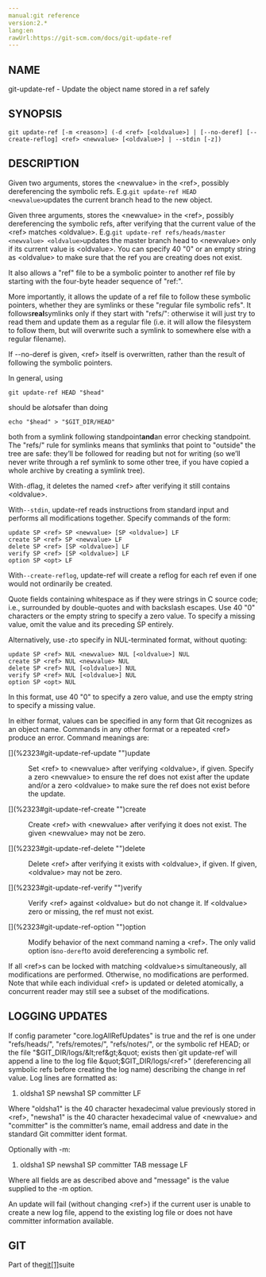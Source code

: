 ```yaml
---
manual:git reference
version:2.*
lang:en
rawUrl:https://git-scm.com/docs/git-update-ref
---
```



## [](%2323#_name "")NAME<a name="_name"></a>


git-update-ref - Update the object name stored in a ref safely





## [](%2323#_synopsis "")SYNOPSIS<a name="_synopsis"></a>

```
git update-ref [-m <reason>] (-d <ref> [<oldvalue>] | [--no-deref] [--create-reflog] <ref> <newvalue> [<oldvalue>] | --stdin [-z])
```




## [](%2323#_description "")DESCRIPTION<a name="_description"></a>


Given two arguments, stores the &lt;newvalue&gt; in the &lt;ref&gt;, possibly dereferencing the symbolic refs. E.g.`git update-ref HEAD <newvalue>`updates the current branch head to the new object.




Given three arguments, stores the &lt;newvalue&gt; in the &lt;ref&gt;, possibly dereferencing the symbolic refs, after verifying that the current value of the &lt;ref&gt; matches &lt;oldvalue&gt;. E.g.`git update-ref refs/heads/master <newvalue> <oldvalue>`updates the master branch head to &lt;newvalue&gt; only if its current value is &lt;oldvalue&gt;. You can specify 40 &quot;0&quot; or an empty string as &lt;oldvalue&gt; to make sure that the ref you are creating does not exist.




It also allows a &quot;ref&quot; file to be a symbolic pointer to another ref file by starting with the four-byte header sequence of &quot;ref:&quot;.




More importantly, it allows the update of a ref file to follow these symbolic pointers, whether they are symlinks or these &quot;regular file symbolic refs&quot;. It follows**real**symlinks only if they start with &quot;refs/&quot;: otherwise it will just try to read them and update them as a regular file (i.e. it will allow the filesystem to follow them, but will overwrite such a symlink to somewhere else with a regular filename).




If --no-deref is given, &lt;ref&gt; itself is overwritten, rather than the result of following the symbolic pointers.




In general, using



```
git update-ref HEAD "$head"
```




should be a<em>lot</em>safer than doing



```
echo "$head" > "$GIT_DIR/HEAD"
```




both from a symlink following standpoint**and**an error checking standpoint. The &quot;refs/&quot; rule for symlinks means that symlinks that point to &quot;outside&quot; the tree are safe: they’ll be followed for reading but not for writing (so we’ll never write through a ref symlink to some other tree, if you have copied a whole archive by creating a symlink tree).




With`-d`flag, it deletes the named &lt;ref&gt; after verifying it still contains &lt;oldvalue&gt;.




With`--stdin`, update-ref reads instructions from standard input and performs all modifications together. Specify commands of the form:



```
update SP <ref> SP <newvalue> [SP <oldvalue>] LF
create SP <ref> SP <newvalue> LF
delete SP <ref> [SP <oldvalue>] LF
verify SP <ref> [SP <oldvalue>] LF
option SP <opt> LF
```




With`--create-reflog`, update-ref will create a reflog for each ref even if one would not ordinarily be created.




Quote fields containing whitespace as if they were strings in C source code; i.e., surrounded by double-quotes and with backslash escapes. Use 40 &quot;0&quot; characters or the empty string to specify a zero value. To specify a missing value, omit the value and its preceding SP entirely.




Alternatively, use`-z`to specify in NUL-terminated format, without quoting:



```
update SP <ref> NUL <newvalue> NUL [<oldvalue>] NUL
create SP <ref> NUL <newvalue> NUL
delete SP <ref> NUL [<oldvalue>] NUL
verify SP <ref> NUL [<oldvalue>] NUL
option SP <opt> NUL
```




In this format, use 40 &quot;0&quot; to specify a zero value, and use the empty string to specify a missing value.




In either format, values can be specified in any form that Git recognizes as an object name. Commands in any other format or a repeated &lt;ref&gt; produce an error. Command meanings are:


<dl><dt id='git-update-ref-update'>[](%2323#git-update-ref-update "")update</dt><dd>

Set &lt;ref&gt; to &lt;newvalue&gt; after verifying &lt;oldvalue&gt;, if given. Specify a zero &lt;newvalue&gt; to ensure the ref does not exist after the update and/or a zero &lt;oldvalue&gt; to make sure the ref does not exist before the update.

</dd><dt id='git-update-ref-create'>[](%2323#git-update-ref-create "")create</dt><dd>

Create &lt;ref&gt; with &lt;newvalue&gt; after verifying it does not exist. The given &lt;newvalue&gt; may not be zero.

</dd><dt id='git-update-ref-delete'>[](%2323#git-update-ref-delete "")delete</dt><dd>

Delete &lt;ref&gt; after verifying it exists with &lt;oldvalue&gt;, if given. If given, &lt;oldvalue&gt; may not be zero.

</dd><dt id='git-update-ref-verify'>[](%2323#git-update-ref-verify "")verify</dt><dd>

Verify &lt;ref&gt; against &lt;oldvalue&gt; but do not change it. If &lt;oldvalue&gt; zero or missing, the ref must not exist.

</dd><dt id='git-update-ref-option'>[](%2323#git-update-ref-option "")option</dt><dd>

Modify behavior of the next command naming a &lt;ref&gt;. The only valid option is`no-deref`to avoid dereferencing a symbolic ref.

</dd></dl>


If all &lt;ref&gt;s can be locked with matching &lt;oldvalue&gt;s simultaneously, all modifications are performed. Otherwise, no modifications are performed. Note that while each individual &lt;ref&gt; is updated or deleted atomically, a concurrent reader may still see a subset of the modifications.





## [](%2323#_logging_updates "")LOGGING UPDATES<a name="_logging_updates"></a>


If config parameter &quot;core.logAllRefUpdates&quot; is true and the ref is one under &quot;refs/heads/&quot;, &quot;refs/remotes/&quot;, &quot;refs/notes/&quot;, or the symbolic ref HEAD; or the file &quot;$GIT_DIR/logs/&lt;ref&gt;&quot; exists then`git update-ref`will append a line to the log file &quot;$GIT_DIR/logs/&lt;ref&gt;&quot; (dereferencing all symbolic refs before creating the log name) describing the change in ref value. Log lines are formatted as:



1. oldsha1 SP newsha1 SP committer LF



Where &quot;oldsha1&quot; is the 40 character hexadecimal value previously stored in &lt;ref&gt;, &quot;newsha1&quot; is the 40 character hexadecimal value of &lt;newvalue&gt; and &quot;committer&quot; is the committer’s name, email address and date in the standard Git committer ident format.



Optionally with -m:



1. oldsha1 SP newsha1 SP committer TAB message LF



Where all fields are as described above and &quot;message&quot; is the value supplied to the -m option.



An update will fail (without changing &lt;ref&gt;) if the current user is unable to create a new log file, append to the existing log file or does not have committer information available.





## [](%2323#_git "")GIT<a name="_git"></a>


Part of the[git[1]](%2248    "")suite





